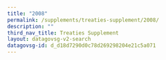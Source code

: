 ```yaml
---
title: "2008"
permalink: /supplements/treaties-supplement/2008/
description: ""
third_nav_title: Treaties Supplement
layout: datagovsg-v2-search
datagovsg-id: d_d18d7290d0c78d269298204e21c5a071
---
```

